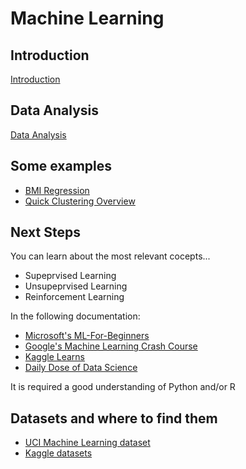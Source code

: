 # Machine Learning 

## Introduction

[Introduction](./intro/intro.ipynb)

## Data Analysis

[Data Analysis](./data-analysis/data-analysis.ipynb)


## Some examples

- [BMI Regression](./examples/bmi/bmi.ipynb)
- [Quick Clustering Overview](./examples/clustering/clustering.ipynb)


## Next Steps

You can learn about the most relevant cocepts...

- Supeprvised Learning
- Unsupeprvised Learning
- Reinforcement Learning

In the following documentation:

- [Microsoft's ML-For-Beginners](https://github.com/microsoft/ML-For-Beginners)
- [Google's Machine Learning Crash Course](https://developers.google.com/machine-learning/crash-course)
- [Kaggle Learns](https://www.kaggle.com/learn)
- [Daily Dose of Data Science](https://www.blog.dailydoseofds.com/)

It is required a good understanding of Python and/or R


## Datasets and where to find them

- [UCI Machine Learning dataset](https://archive.ics.uci.edu/)
- [Kaggle datasets](https://www.kaggle.com/datasets)


